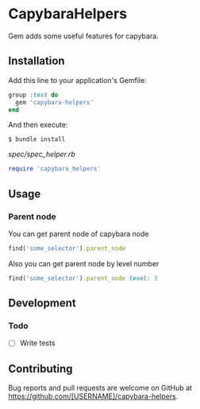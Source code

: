# CapybaraHelpers

Gem adds some useful features for capybara.

## Installation

Add this line to your application's Gemfile:

```ruby
group :test do
  gem 'capybara-helpers'
end
```

And then execute:

    $ bundle install
    
*spec/spec_helper.rb*

```ruby
require 'capybara_helpers'
```

## Usage

### Parent node

You can get parent node of capybara node

```ruby
find('some_selector').parent_node
```

Also you can get parent node by level number

```ruby
find('some_selector').parent_node level: 3
```

## Development

### Todo

* [ ] Write tests

## Contributing

Bug reports and pull requests are welcome on GitHub at https://github.com/[USERNAME]/capybara-helpers.
